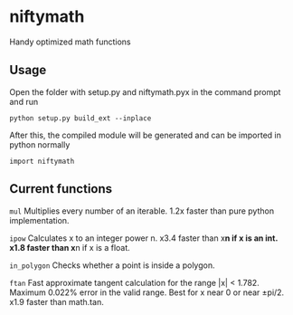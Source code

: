 # niftymath
Handy optimized math functions

## Usage

Open the folder with setup.py and niftymath.pyx in the command prompt and run

`python setup.py build_ext --inplace`

After this, the compiled module will be generated and can be imported in python normally

`import niftymath`

## Current functions

`mul`
Multiplies every number of an iterable.
1.2x faster than pure python implementation.

`ipow`
Calculates x to an integer power n.
x3.4 faster than x**n if x is an int.
x1.8 faster than x**n if x is a float.

`in_polygon`
Checks whether a point is inside a polygon.

`ftan`
Fast approximate tangent calculation for the range |x| < 1.782.
Maximum 0.022% error in the valid range.
Best for x near 0 or near ±pi/2.
x1.9 faster than math.tan.
